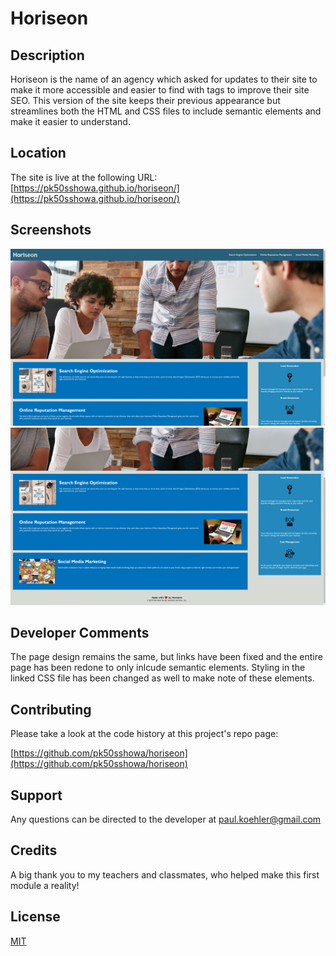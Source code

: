 # Horiseon

## Description

Horiseon is the name of an agency which asked for updates to their site to make it more accessible and easier to find with tags to improve their site SEO. This version of the site keeps their previous appearance but streamlines both the HTML and CSS files to include semantic elements and make it easier to understand.

## Location

The site is live at the following URL:
[https://pk50sshowa.github.io/horiseon/](https://pk50sshowa.github.io/horiseon/)

## Screenshots

![Screenshot 1](/assets/images/horiseon-screenshot-1.GIF)
![Screenshot 2](/assets/images/horiseon-screenshot-2.GIF)

## Developer Comments

The page design remains the same, but links have been fixed and the entire page has been redone to only inlcude semantic elements. Styling in the linked CSS file has been changed as well to make note of these elements.

## Contributing

Please take a look at the code history at this project's repo page:

[https://github.com/pk50sshowa/horiseon](https://github.com/pk50sshowa/horiseon)

## Support

Any questions can be directed to the developer at paul.koehler@gmail.com

## Credits

A big thank you to my teachers and classmates, who helped make this first module a reality!

## License

[MIT](https://choosealicense.com/licenses/mit/)